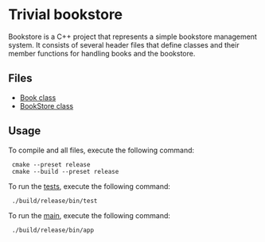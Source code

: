 # Trivial bookstore

Bookstore is a C++ project that represents a simple bookstore management system. It consists of several header files that define classes and their member functions for handling books and the bookstore.

## Files

- [Book class](./src/libbook/libbook/Book.hpp)
- [BookStore class](./src/libstore/libstore/BookStore.hpp)

## Usage

To compile and all files, execute the following command:

     cmake --preset release
     cmake --build --preset release

To run the [tests](./test/test/test.cpp), execute the following command:

     ./build/release/bin/test

To run the [main](./src/app/app/main.cpp), execute the following command:

     ./build/release/bin/app
